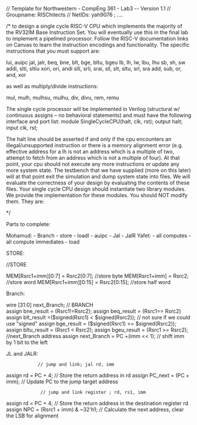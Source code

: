 // Template for Northwestern - CompEng 361 - Lab3 -- Version 1.1
// Groupname: RISChitects
// NetIDs: yah9076 ; ....

/* to design a single cycle RISC-V CPU which implements the majority of the RV32IM Base Instruction Set. You will eventually use this in the
final lab to implement a pipelined processor. Follow the RISC-V documentation links on Canvas
to learn the instruction encodings and functionality. The specific instructions that you must support are:

lui, auipc
jal, jalr,
beq, bne, blt, bge, bltu, bgeu
lb, lh, lw, lbu, lhu
sb, sh, sw
addi, slti, sltiu
xori, ori, andi
slli, srli, srai,
sll, slt, sltu, srl, sra
add, sub, or, and, xor

as well as multiply/divide instructions:

mul, mulh, mulhsu, mulhu, div, divu, rem, remu

The single cycle processor will be implemented in Verilog (structural w/ continuous assigns – no
behavioral statements) and must have the following interface and port list:
module SingleCycleCPU(halt, clk, rst);
output halt;
input clk, rst;

The halt line should be asserted if and only if the cpu encounters an illegal/unsupported
instruction or there is a memory alignment error (e.g. effective address for a lh is not an
address which is a multiple of two, attempt to fetch from an address which is not a multiple of
four). At that point, your cpu should not execute any more instructions or update any more
system state. The testbench that we have supplied (more on this later) will at that point exit the
simulation and dump system state into files. We will evaluate the correctness of your design
by evaluating the contents of these files.
Your single cycle CPU design should instantiate two library modules. We provide the
implementation for these modules. You should NOT modify them. They are:



*/


Parts to complete:

  Mohamud:
      - Branch
      - store
      - loadI
      - auipc
      - Jal
      - JalR
  Yafet:
    - all computes
    - all compute immediates
    - load

STORE: 

 //STORE
 
   MEM[Rsrc1+imm][0:7] = Rsrc2[0:7];    //store byte
   MEM[Rsrc1+imm] = Rsrc2;                //store word
   MEM[Rsrc1+imm][0:15] = Rsrc2[0:15];   //store half word

Branch:


wire [31:0] next_Branch;
 // BRANCH  
 assign bne_result = (Rsrc1!=Rsrc2);
 assign beq_result = (Rsrc1== Rsrc2)
 assign blt_result =($signed(Rsrc1) < $signed(Rsrc2)); // not sure if we could use "signed" 
 assign bge_result = ($signed(Rsrc1) >= $signed(Rsrc2));
 assign bltu_result = (Rsrc1 < Rsrc2);
 assign bgeu_result = (Rsrc1 >= Rsrc2);
 //next_Branch address
 assign next_Branch = PC +(imm << 1); // shift imm by 1 bit to the left 

 JL and JALR:


                // jump and link; jal rd, imm 
assign rd = PC + 4;              // Store the return address in rd 
assign PC_next = (PC + imm);    // Update PC to the jump target address

                 // jump and link register ; rd, rs1, imm 
assign rd = PC + 4;                    // Store the return address in the destination register rd
assign NPC = (Rsrc1 + imm) & ~32'h1;  // Calculate the next address, clear the LSB for alignment

 
